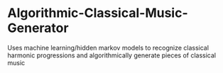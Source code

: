 # Algorithmic-Classical-Music-Generator
Uses machine learning/hidden markov models to recognize classical harmonic progressions and algorithmically generate pieces of classical music
